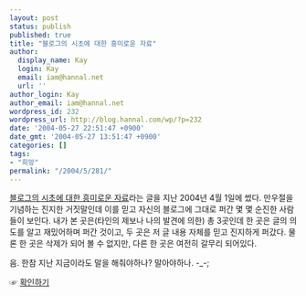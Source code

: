 ```yaml
---
layout: post
status: publish
published: true
title: "블로그의 시초에 대한 흥미로운 자료"
author:
  display_name: Kay
  login: Kay
  email: iam@hannal.net
  url: ''
author_login: Kay
author_email: iam@hannal.net
wordpress_id: 232
wordpress_url: http://blog.hannal.com/wp/?p=232
date: '2004-05-27 22:51:47 +0900'
date_gmt: '2004-05-27 13:51:47 +0900'
categories: []
tags:
- "희망"
permalink: "/2004/5/281/"
---
```

<p><a href="http://blog.hannal.com/index.php?pl=146" target="_blank">블로그의 시초에 대한 흥미로운 자료</a>라는 글을 지난 2004년 4월 1일에 썼다. 만우절을 기념하는 진지한 거짓말인데 이를 믿고 자신의 블로그에 그대로 퍼간 몇 몇 순진한 사람들이 보인다. 내가 본 곳은(타인의 제보나 나의 발견에 의한) 총 3곳인데 한 곳은 글의 의도를 알고 재밌어하며 퍼간 것이고, 두 곳은 저 글 내용 자체를 믿고 진지하게 퍼갔다. 물론 한 곳은 삭제가 되어 볼 수 없지만, 다른 한 곳은 여전히 갈무리 되어있다.</p>
<p>음. 한참 지난 지금이라도 말을 해줘야하나? 말아야하나. -_-;</p>
<p>☞ <a href="http://www.blogkorea.org/search.php?select=%C5%EB%C7%D5%B0%CB%BB%F6&st=%BA%ED%B7%CE%B1%D7%C0%C7+%BD%C3%C3%CA%BF%A1+%B4%EB%C7%D1+%C8%EF%B9%CC%B7%CE%BF%EE+%C0%DA%B7%E1" target="_blank">확인하기</a></p>
